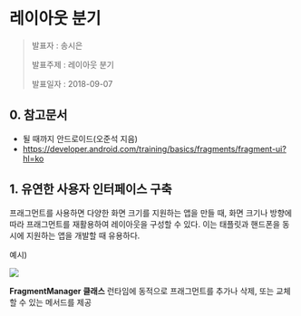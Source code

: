 # 레이아웃 분기

> 발표자 : 송시은
>
> 발표주제 : 레이아웃 분기
>
> 발표일자 : 2018-09-07



## 0. 참고문서

- 될 때까지 안드로이드(오준석 지음)
- https://developer.android.com/training/basics/fragments/fragment-ui?hl=ko



## 1. 유연한 사용자 인터페이스 구축 

프래그먼트를 사용하면 다양한 화면 크기를 지원하는 앱을 만들 때, 화면 크기나 방향에 따라 프래그먼트를 재활용하여 레이아웃을 구성할 수 있다. 이는 태플릿과 핸드폰을 동시에 지원하는 앱을 개발할 때 유용하다.

예시)

![](https://github.com/taeiim/Android-Study/blob/master/study/week12/%EB%A0%88%EC%9D%B4%EC%95%84%EC%9B%83%EB%B6%84%EA%B8%B0/fragments-screen-mock.png)



**FragmentManager 클래스** 런타임에 동적으로 프래그먼트를 추가나 삭제, 또는 교체할 수 있는 메서드를 제공
